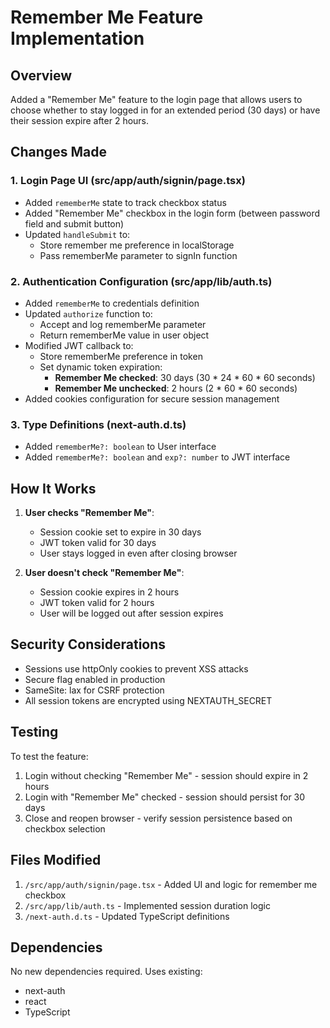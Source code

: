 # Remember Me Feature Implementation

## Overview
Added a "Remember Me" feature to the login page that allows users to choose whether to stay logged in for an extended period (30 days) or have their session expire after 2 hours.

## Changes Made

### 1. Login Page UI (src/app/auth/signin/page.tsx)
- Added `rememberMe` state to track checkbox status
- Added "Remember Me" checkbox in the login form (between password field and submit button)
- Updated `handleSubmit` to:
  - Store remember me preference in localStorage
  - Pass rememberMe parameter to signIn function

### 2. Authentication Configuration (src/app/lib/auth.ts)
- Added `rememberMe` to credentials definition
- Updated `authorize` function to:
  - Accept and log rememberMe parameter
  - Return rememberMe value in user object
- Modified JWT callback to:
  - Store rememberMe preference in token
  - Set dynamic token expiration:
    - **Remember Me checked**: 30 days (30 * 24 * 60 * 60 seconds)
    - **Remember Me unchecked**: 2 hours (2 * 60 * 60 seconds)
- Added cookies configuration for secure session management

### 3. Type Definitions (next-auth.d.ts)
- Added `rememberMe?: boolean` to User interface
- Added `rememberMe?: boolean` and `exp?: number` to JWT interface

## How It Works

1. **User checks "Remember Me"**:
   - Session cookie set to expire in 30 days
   - JWT token valid for 30 days
   - User stays logged in even after closing browser

2. **User doesn't check "Remember Me"**:
   - Session cookie expires in 2 hours
   - JWT token valid for 2 hours
   - User will be logged out after session expires

## Security Considerations
- Sessions use httpOnly cookies to prevent XSS attacks
- Secure flag enabled in production
- SameSite: lax for CSRF protection
- All session tokens are encrypted using NEXTAUTH_SECRET

## Testing
To test the feature:
1. Login without checking "Remember Me" - session should expire in 2 hours
2. Login with "Remember Me" checked - session should persist for 30 days
3. Close and reopen browser - verify session persistence based on checkbox selection

## Files Modified
1. `/src/app/auth/signin/page.tsx` - Added UI and logic for remember me checkbox
2. `/src/app/lib/auth.ts` - Implemented session duration logic
3. `/next-auth.d.ts` - Updated TypeScript definitions

## Dependencies
No new dependencies required. Uses existing:
- next-auth
- react
- TypeScript
